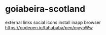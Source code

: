 # goiabeira-scotland

external links social icons
install inapp browser
https://codepen.io/tahababa/pen/myyoWw